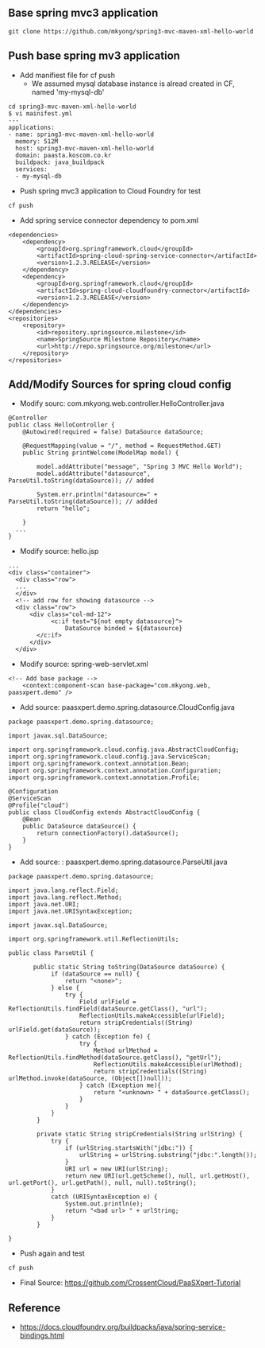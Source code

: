 
## Base spring mvc3 application
```
git clone https://github.com/mkyong/spring3-mvc-maven-xml-hello-world
```

## Push base spring mv3 application
- Add manifiest file for cf push
  - We assumed mysql database instance is alread created in CF, named 'my-mysql-db'
```
cd spring3-mvc-maven-xml-hello-world
$ vi mainifest.yml
---
applications:
- name: spring3-mvc-maven-xml-hello-world
  memory: 512M
  host: spring3-mvc-maven-xml-hello-world
  domain: paasta.koscom.co.kr
  buildpack: java_buildpack
  services:
  - my-mysql-db
```

- Push spring mvc3 application to Cloud Foundry for test
```
cf push 
```

- Add spring service connector dependency to pom.xml
```
<dependencies>
    <dependency>
        <groupId>org.springframework.cloud</groupId>
        <artifactId>spring-cloud-spring-service-connector</artifactId>
        <version>1.2.3.RELEASE</version>
    </dependency>
    <dependency>
        <groupId>org.springframework.cloud</groupId>
        <artifactId>spring-cloud-cloudfoundry-connector</artifactId>
        <version>1.2.3.RELEASE</version>
    </dependency>
</dependencies>
<repositories>
    <repository>
        <id>repository.springsource.milestone</id>
        <name>SpringSource Milestone Repository</name>
        <url>http://repo.springsource.org/milestone</url>
    </repository>
</repositories>
```

## Add/Modify Sources for spring cloud config
- Modify sourc: com.mkyong.web.controller.HelloController.java
```
@Controller
public class HelloController {
    @Autowired(required = false) DataSource dataSource;

	@RequestMapping(value = "/", method = RequestMethod.GET)
	public String printWelcome(ModelMap model) {

		model.addAttribute("message", "Spring 3 MVC Hello World");
		model.addAttribute("datasource", ParseUtil.toString(dataSource)); // added
		
		System.err.println("datasource=" + ParseUtil.toString(dataSource)); // addded
		return "hello";

	}
  ...
}
```
- Modify source: hello.jsp
```
...
<div class="container">
  <div class="row">
  ...
  </div>
  <!-- add row for showing datasource -->
  <div class="row">
	  <div class="col-md-12">
	  		<c:if test="${not empty datasource}">
				DataSource binded = ${datasource}      
		</c:if>
	  </div>
  </div>
```
- Modify source: spring-web-servlet.xml
```
<!-- Add base package -->
	<context:component-scan base-package="com.mkyong.web, paasxpert.demo" /> 
```

- Add source: paasxpert.demo.spring.datasource.CloudConfig.java   
```
package paasxpert.demo.spring.datasource;

import javax.sql.DataSource;

import org.springframework.cloud.config.java.AbstractCloudConfig;
import org.springframework.cloud.config.java.ServiceScan;
import org.springframework.context.annotation.Bean;
import org.springframework.context.annotation.Configuration;
import org.springframework.context.annotation.Profile;

@Configuration
@ServiceScan
@Profile("cloud")
public class CloudConfig extends AbstractCloudConfig {
    @Bean
    public DataSource dataSource() {
        return connectionFactory().dataSource();
    }
}
```
- Add source: : paasxpert.demo.spring.datasource.ParseUtil.java
```
package paasxpert.demo.spring.datasource;

import java.lang.reflect.Field;
import java.lang.reflect.Method;
import java.net.URI;
import java.net.URISyntaxException;

import javax.sql.DataSource;

import org.springframework.util.ReflectionUtils;

public class ParseUtil {
	
	   public static String toString(DataSource dataSource) {
	        if (dataSource == null) {
	            return "<none>";
	        } else {
	            try {
	                Field urlField = ReflectionUtils.findField(dataSource.getClass(), "url");
	                ReflectionUtils.makeAccessible(urlField);
	                return stripCredentials((String) urlField.get(dataSource));
	            } catch (Exception fe) {
	                try {
	                    Method urlMethod = ReflectionUtils.findMethod(dataSource.getClass(), "getUrl");
	                    ReflectionUtils.makeAccessible(urlMethod);
	                    return stripCredentials((String) urlMethod.invoke(dataSource, (Object[])null));
	                } catch (Exception me){
	                    return "<unknown> " + dataSource.getClass();                    
	                }
	            }
	        }
	    }
	    
	    private static String stripCredentials(String urlString) {
	        try {
	            if (urlString.startsWith("jdbc:")) {
	                urlString = urlString.substring("jdbc:".length());
	            }
	            URI url = new URI(urlString);
	            return new URI(url.getScheme(), null, url.getHost(), url.getPort(), url.getPath(), null, null).toString();
	        }
	        catch (URISyntaxException e) {
	            System.out.println(e);
	            return "<bad url> " + urlString;
	        }
	    }
	    
}
```
- Push again and test
```
cf push
```
- Final Source: https://github.com/CrossentCloud/PaaSXpert-Tutorial

## Reference
- https://docs.cloudfoundry.org/buildpacks/java/spring-service-bindings.html
